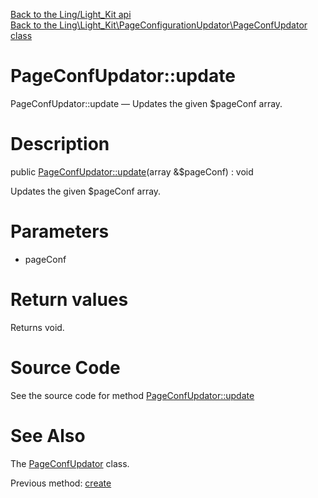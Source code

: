 [Back to the Ling/Light_Kit api](https://github.com/lingtalfi/Light_Kit/blob/master/doc/api/Ling/Light_Kit.md)<br>
[Back to the Ling\Light_Kit\PageConfigurationUpdator\PageConfUpdator class](https://github.com/lingtalfi/Light_Kit/blob/master/doc/api/Ling/Light_Kit/PageConfigurationUpdator/PageConfUpdator.md)


PageConfUpdator::update
================



PageConfUpdator::update — Updates the given $pageConf array.




Description
================


public [PageConfUpdator::update](https://github.com/lingtalfi/Light_Kit/blob/master/doc/api/Ling/Light_Kit/PageConfigurationUpdator/PageConfUpdator/update.md)(array &$pageConf) : void




Updates the given $pageConf array.




Parameters
================


- pageConf

    


Return values
================

Returns void.








Source Code
===========
See the source code for method [PageConfUpdator::update](https://github.com/lingtalfi/Light_Kit/blob/master/PageConfigurationUpdator/PageConfUpdator.php#L48-L57)


See Also
================

The [PageConfUpdator](https://github.com/lingtalfi/Light_Kit/blob/master/doc/api/Ling/Light_Kit/PageConfigurationUpdator/PageConfUpdator.md) class.

Previous method: [create](https://github.com/lingtalfi/Light_Kit/blob/master/doc/api/Ling/Light_Kit/PageConfigurationUpdator/PageConfUpdator/create.md)<br>

